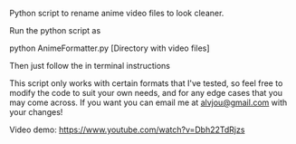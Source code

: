 Python script to rename anime video files to look cleaner.

Run the python script as 

python AnimeFormatter.py [Directory with video files]

Then just follow the in terminal instructions

This script only works with certain formats that I've tested, so feel free to modify the code to suit your own needs, and for any edge cases that you may come across. If you want you can email me at alvjou@gmail.com with your changes!

Video demo: https://www.youtube.com/watch?v=Dbh22TdRjzs